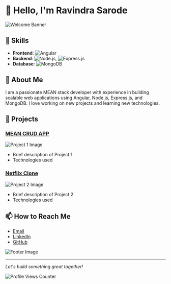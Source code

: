 # 👋 Hello, I'm Ravindra Sarode

![Welcome Banner](https://yourimageurl.com/banner.png)

## 🔧 Skills

- **Frontend**: ![Angular](https://img.shields.io/badge/Angular-DD0031?style=for-the-badge&logo=angular&logoColor=white)
- **Backend**: ![Node.js](https://img.shields.io/badge/Node.js-339933?style=for-the-badge&logo=nodedotjs&logoColor=white), ![Express.js](https://img.shields.io/badge/Express.js-000000?style=for-the-badge&logo=express&logoColor=white)
- **Database**: ![MongoDB](https://img.shields.io/badge/MongoDB-47A248?style=for-the-badge&logo=mongodb&logoColor=white)

## 🌟 About Me

I am a passionate MEAN stack developer with experience in building scalable web applications using Angular, Node.js, Express.js, and MongoDB. I love working on new projects and learning new technologies.

## 🚀 Projects

### [MEAN CRUD APP](https://github.com/yourusername/project1)
![Project 1 Image](https://yourimageurl.com/project1.png)
- Brief description of Project 1
- Technologies used

### [Netflix Clone](https://github.com/yourusername/project2)
![Project 2 Image](https://yourimageurl.com/project2.png)
- Brief description of Project 2
- Technologies used

## 📫 How to Reach Me

- [Email](mailto:saroderavindra95@gmail.com)
- [LinkedIn](www.linkedin.com/in/ravindra-sarode-92923617b)
- [GitHub](https://github.com/Ravindra-Sarode)

![Footer Image](https://yourimageurl.com/footer.png)

---

*Let's build something great together!*

![Profile Views Counter](https://komarev.com/ghpvc/?username=yourusername&style=flat-square)
